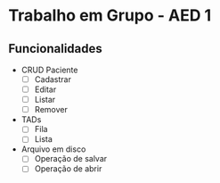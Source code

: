 # Trabalho em Grupo - AED 1
## Funcionalidades
- CRUD Paciente
  - [ ] Cadastrar
  - [ ] Editar
  - [ ] Listar
  - [ ] Remover

- TADs
  - [ ] Fila
  - [ ] Lista

- Arquivo em disco
  - [ ] Operação de salvar
  - [ ] Operação de abrir
